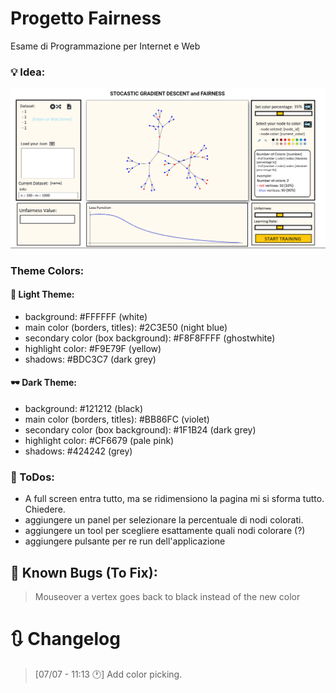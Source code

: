# Progetto Fairness

Esame di Programmazione per Internet e Web

### 💡 Idea:
![Alt text](images/mvp_1.png "Title")

### Theme Colors:
#### 🔦 Light Theme:
- background: #FFFFFF (white)
- main color (borders, titles): #2C3E50 (night blue)
- secondary color (box background): #F8F8FFFF (ghostwhite)
- highlight color: #F9E79F (yellow)
- shadows: #BDC3C7 (dark grey)

#### 🕶️ Dark Theme:
- background: #121212 (black)
- main color (borders, titles): #BB86FC (violet)
- secondary color (box background): #1F1B24 (dark grey)
- highlight color: #CF6679 (pale pink)
- shadows: #424242 (grey)

### 🔖 ToDos: 
- A full screen entra tutto, ma se ridimensiono la pagina mi si sforma tutto. Chiedere.
- aggiungere un panel per selezionare la percentuale di nodi colorati.
- aggiungere un tool per scegliere esattamente quali nodi colorare (?)
- aggiungere pulsante per re run dell'applicazione
  
## 🐛 Known Bugs (To Fix):
> Mouseover a vertex goes back to black instead of the new color

# 🔃 Changelog
> [07/07 - 11:13 🕐] Add color picking.

